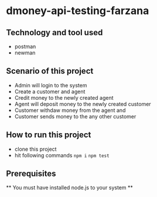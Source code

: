 # dmoney-api-testing-farzana

## Technology and tool used
- postman
- newman

## Scenario of this project
- Admin will login to the system
- Create a customer and agent
- Credit money to the newly created agent
- Agent will deposit money to the newly created customer
- Customer withdaw money from the agent and
- Customer sends money to the any other customer

## How to run this project
- clone this project
- hit following commands
``` npm i ```
``` npm test ```

## Prerequisites
** You must have installed node.js to your system **